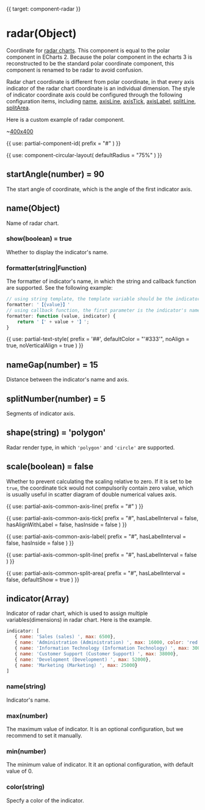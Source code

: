 
{{ target: component-radar }}

# radar(Object)

Coordinate for [radar charts](~series-radar). This component is equal to the polar component in ECharts 2. Because the polar component in the echarts 3 is reconstructed to be the standard polar coordinate component, this component is renamed to be radar to avoid confusion.

Radar chart coordinate is different from polar coordinate, in that every axis indicator of the radar chart coordinate is an individual dimension. The style of indicator coordinate axis could be configured through the following configuration items, including [name](~radar.name), [axisLine](~radar.axisLine), [axisTick](~radar.axisTick), [axisLabel](~radar.axisLabel), [splitLine](~radar.splitLine), [splitArea](~radar.splitArea).


Here is a custom example of radar component.

~[400x400](${galleryViewPath}doc-example/radar&edit=1&reset=1)

{{ use: partial-component-id(
    prefix = "#"
) }}

{{ use: component-circular-layout(
    defaultRadius = "75%"
) }}

## startAngle(number) = 90

The start angle of coordinate, which is the angle of the first indicator axis.

## name(Object)

Name of radar chart.

### show(boolean) = true

Whether to display the indicator's name.

### formatter(string|Function)

The formatter of indicator's name, in which the string and callback function are supported. See the following example:

```js
// using string template, the template variable should be the indicator's name {value}
formatter: '【{value}】'
// using callback function, the first parameter is the indicator's name, and the second parameter id the indicator's cinfiguration item
formatter: function (value, indicator) {
    return '【' + value + '】';
}
```

{{ use: partial-text-style(
    prefix = '##',
    defaultColor = "'#333'",
    noAlign = true,
    noVerticalAlign = true
) }}

## nameGap(number) = 15

<ExampleUIControlNumber default="15" step="1" />

Distance between the indicator's name and axis.

## splitNumber(number) = 5

<ExampleUIControlNumber default="15" step="1" />

Segments of indicator axis.

## shape(string) = 'polygon'

<ExampleUIControlEnum options="polygon,circle" />

Radar render type, in which `'polygon'` and `'circle'` are supported.

## scale(boolean) = false

<ExampleUIControlBoolean />

Whether to prevent calculating the scaling relative to zero. If it is set to be `true`, the coordinate tick would not compulsorily contain zero value, which is usually useful in scatter diagram of double numerical values axis.

{{ use: partial-axis-common-axis-line(
    prefix = "#"
) }}

{{ use: partial-axis-common-axis-tick(
    prefix = "#",
    hasLabelInterval = false,
    hasAlignWithLabel = false,
    hasInside = false
) }}

{{ use: partial-axis-common-axis-label(
    prefix = "#",
    hasLabelInterval = false,
    hasInside = false
) }}

{{ use: partial-axis-common-split-line(
    prefix = "#",
    hasLabelInterval = false
) }}

{{ use: partial-axis-common-split-area(
    prefix = "#",
    hasLabelInterval = false,
    defaultShow = true
) }}

## indicator(Array)

Indicator of radar chart, which is used to assign multiple variables(dimensions) in radar chart. Here is the example.

```js
indicator: [
   { name: 'Sales (sales) ', max: 6500},
   { name: 'Administration (Administration) ', max: 16000, color: 'red'}, // Set the indicator as 'red'
   { name: 'Information Technology (Information Technology) ', max: 30000},
   { name: 'Customer Support (Customer Support) ', max: 38000},
   { name: 'Development (Development) ', max: 52000},
   { name: 'Marketing (Marketing) ', max: 25000}
]
```

### name(string)

Indicator's name.

### max(number)

<ExampleUIControlNumber default="100" step="1" />

The maximum value of indicator. It is an optional configuration, but we recommend to set it manually.

### min(number)

<ExampleUIControlNumber step="1" />

The minimum value of indicator. It it an optional configuration, with default value of 0.

### color(string)

<ExampleUIControlColor />

Specfy a color of the indicator.

